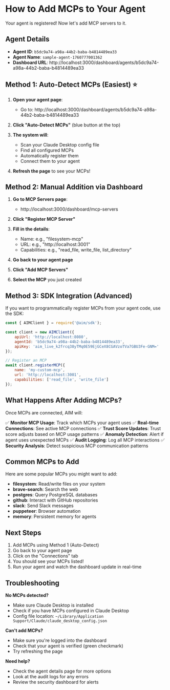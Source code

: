 # How to Add MCPs to Your Agent

Your agent is registered! Now let's add MCP servers to it.

## Agent Details
- **Agent ID**: `b5dc9a74-a98a-44b2-baba-b4814489ea33`
- **Agent Name**: `sample-agent-1760777001362`
- **Dashboard URL**: http://localhost:3000/dashboard/agents/b5dc9a74-a98a-44b2-baba-b4814489ea33

## Method 1: Auto-Detect MCPs (Easiest) ⭐

1. **Open your agent page**:
   - Go to: http://localhost:3000/dashboard/agents/b5dc9a74-a98a-44b2-baba-b4814489ea33

2. **Click "Auto-Detect MCPs"** (blue button at the top)

3. **The system will**:
   - Scan your Claude Desktop config file
   - Find all configured MCPs
   - Automatically register them
   - Connect them to your agent

4. **Refresh the page** to see your MCPs!

## Method 2: Manual Addition via Dashboard

1. **Go to MCP Servers page**:
   - http://localhost:3000/dashboard/mcp-servers

2. **Click "Register MCP Server"**

3. **Fill in the details**:
   - Name: e.g., "filesystem-mcp"
   - URL: e.g., "http://localhost:3001"
   - Capabilities: e.g., "read_file, write_file, list_directory"

4. **Go back to your agent page**

5. **Click "Add MCP Servers"**

6. **Select the MCP** you just created

## Method 3: SDK Integration (Advanced)

If you want to programmatically register MCPs from your agent code, use the SDK:

```javascript
const { AIMClient } = require('@aim/sdk');

const client = new AIMClient({
    apiUrl: 'http://localhost:8080',
    agentId: 'b5dc9a74-a98a-44b2-baba-b4814489ea33',
    apiKey: 'aim_live_k2frcq38yTMq0E59EjGCeX8CGAVzoTVa7GBU3Fe-GNM='
});

// Register an MCP
await client.registerMCP({
    name: 'my-custom-mcp',
    url: 'http://localhost:3001',
    capabilities: ['read_file', 'write_file']
});
```

## What Happens After Adding MCPs?

Once MCPs are connected, AIM will:

✅ **Monitor MCP Usage**: Track which MCPs your agent uses
✅ **Real-time Connections**: See active MCP connections
✅ **Trust Score Updates**: Trust score adjusts based on MCP usage patterns
✅ **Anomaly Detection**: Alert if agent uses unexpected MCPs
✅ **Audit Logging**: Log all MCP interactions
✅ **Security Analysis**: Detect suspicious MCP communication patterns

## Common MCPs to Add

Here are some popular MCPs you might want to add:

- **filesystem**: Read/write files on your system
- **brave-search**: Search the web
- **postgres**: Query PostgreSQL databases
- **github**: Interact with GitHub repositories
- **slack**: Send Slack messages
- **puppeteer**: Browser automation
- **memory**: Persistent memory for agents

## Next Steps

1. Add MCPs using Method 1 (Auto-Detect)
2. Go back to your agent page
3. Click on the "Connections" tab
4. You should see your MCPs listed!
5. Run your agent and watch the dashboard update in real-time

## Troubleshooting

**No MCPs detected?**
- Make sure Claude Desktop is installed
- Check if you have MCPs configured in Claude Desktop
- Config file location: `~/Library/Application Support/Claude/claude_desktop_config.json`

**Can't add MCPs?**
- Make sure you're logged into the dashboard
- Check that your agent is verified (green checkmark)
- Try refreshing the page

**Need help?**
- Check the agent details page for more options
- Look at the audit logs for any errors
- Review the security dashboard for alerts


